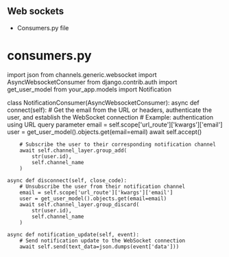 ## Web sockets 

- Consumers.py file

# consumers.py

import json
from channels.generic.websocket import AsyncWebsocketConsumer
from django.contrib.auth import get_user_model
from your_app.models import Notification

class NotificationConsumer(AsyncWebsocketConsumer):
    async def connect(self):
        # Get the email from the URL or headers, authenticate the user, and establish the WebSocket connection
        # Example: authentication using URL query parameter
        email = self.scope['url_route']['kwargs']['email']
        user = get_user_model().objects.get(email=email)
        await self.accept()

        # Subscribe the user to their corresponding notification channel
        await self.channel_layer.group_add(
            str(user.id),
            self.channel_name
        )

    async def disconnect(self, close_code):
        # Unsubscribe the user from their notification channel
        email = self.scope['url_route']['kwargs']['email']
        user = get_user_model().objects.get(email=email)
        await self.channel_layer.group_discard(
            str(user.id),
            self.channel_name
        )

    async def notification_update(self, event):
        # Send notification update to the WebSocket connection
        await self.send(text_data=json.dumps(event['data']))
